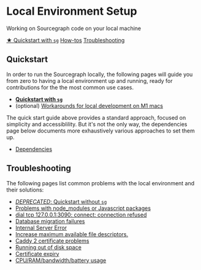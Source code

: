 # Local Environment Setup

<style>
.markdown-body h2 {
  margin-top: 2em;
}
.markdown-body ul {
  list-style:none;
  padding-left: 1em;
}
.markdown-body ul li {
  margin: 0.5em 0;
}
.markdown-body ul li:before {
  content: '';
  display: inline-block;
  height: 1.2em;
  width: 1em;
  background-size: contain;
  background-repeat: no-repeat;
  background-image: url(../batch_changes/file-icon.svg);
  margin-right: 0.5em;
  margin-bottom: -0.29em;
}
body.theme-dark .markdown-body ul li:before {
  filter: invert(50%);
}
</style>

<p class="subtitle">Working on Sourcegraph code on your local machine</p>

<div class="cta-group">
<a class="btn btn-primary" href="quickstart">★ Quickstart with <code>sg</code></a>
<a class="btn" href="#how-tos">How-tos</a>
<a class="btn" href="#troubleshooting">Troubleshooting</a>
</div>


## Quickstart

In order to run the Sourcegraph locally, the following pages will guide you from zero to having a local environment up and running, ready for contributions for the the most common use cases.

- [**Quickstart with `sg`**](quickstart.md)
- (optional) [Workarounds for local development on M1 macs](how-to/m1_mac_local_dev.md)

The quick start guide above provides a standard approach, focused on simplicity and accessiblility. But it's not the only way, the dependencies page below documents more exhaustively various approaches to set them up.

- [Dependencies](dependencies.md)

## Troubleshooting

The following pages list common problems with the local environment and their solutions:

- [_DEPRECATED_: Quickstart without `sg`](deprecated_quickstart.md)
- [Problems with node_modules or Javascript packages](troubleshooting.md#problems-with-nodemodules-or-javascript-packages)
- [dial tcp 127.0.0.1:3090: connect: connection refused](troubleshooting.md#dial-tcp-1270013090-connect-connection-refused)
- [Database migration failures](troubleshooting.md#database-migration-failures)
- [Internal Server Error](troubleshooting.md#internal-server-error)
- [Increase maximum available file descriptors.](troubleshooting.md#increase-maximum-available-file-descriptors)
- [Caddy 2 certificate problems](troubleshooting.md#caddy-2-certificate-problems)
- [Running out of disk space](troubleshooting.md#running-out-of-disk-space)
- [Certificate expiry](troubleshooting.md#certificate-expiry)
- [CPU/RAM/bandwidth/battery usage](troubleshooting.md#cpurambandwidthbattery-usage)
